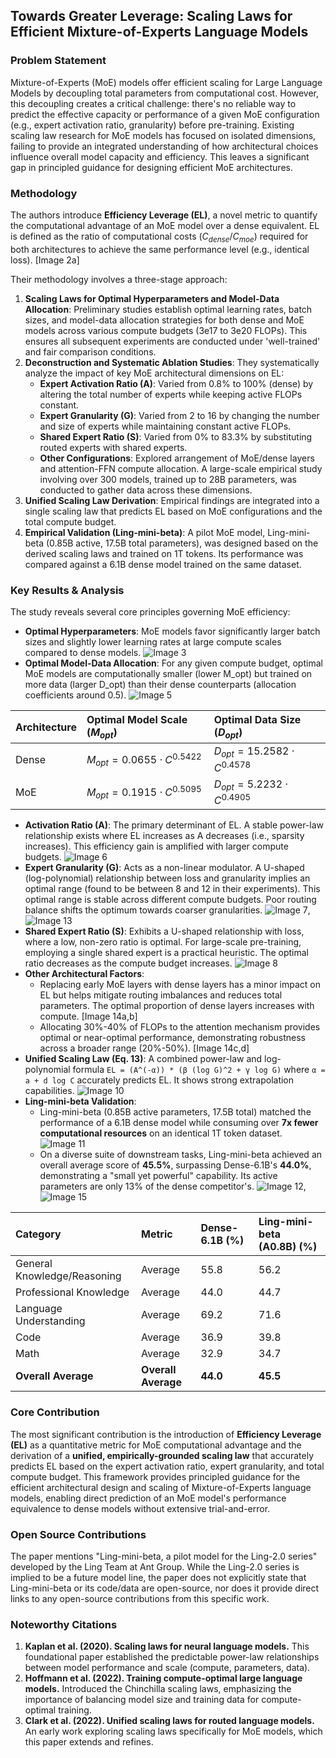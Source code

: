 ## Towards Greater Leverage: Scaling Laws for Efficient Mixture-of-Experts Language Models

### Problem Statement

Mixture-of-Experts (MoE) models offer efficient scaling for Large Language Models by decoupling total parameters from computational cost. However, this decoupling creates a critical challenge: there's no reliable way to predict the effective capacity or performance of a given MoE configuration (e.g., expert activation ratio, granularity) before pre-training. Existing scaling law research for MoE models has focused on isolated dimensions, failing to provide an integrated understanding of how architectural choices influence overall model capacity and efficiency. This leaves a significant gap in principled guidance for designing efficient MoE architectures.

### Methodology

The authors introduce **Efficiency Leverage (EL)**, a novel metric to quantify the computational advantage of an MoE model over a dense equivalent. EL is defined as the ratio of computational costs ($C_{dense} / C_{moe}$) required for both architectures to achieve the same performance level (e.g., identical loss). [Image 2a]

Their methodology involves a three-stage approach:
1.  **Scaling Laws for Optimal Hyperparameters and Model-Data Allocation**: Preliminary studies establish optimal learning rates, batch sizes, and model-data allocation strategies for both dense and MoE models across various compute budgets (3e17 to 3e20 FLOPs). This ensures all subsequent experiments are conducted under 'well-trained' and fair comparison conditions.
2.  **Deconstruction and Systematic Ablation Studies**: They systematically analyze the impact of key MoE architectural dimensions on EL:
    *   **Expert Activation Ratio (A)**: Varied from 0.8% to 100% (dense) by altering the total number of experts while keeping active FLOPs constant.
    *   **Expert Granularity (G)**: Varied from 2 to 16 by changing the number and size of experts while maintaining constant active FLOPs.
    *   **Shared Expert Ratio (S)**: Varied from 0% to 83.3% by substituting routed experts with shared experts.
    *   **Other Configurations**: Explored arrangement of MoE/dense layers and attention-FFN compute allocation.
    A large-scale empirical study involving over 300 models, trained up to 28B parameters, was conducted to gather data across these dimensions.
3.  **Unified Scaling Law Derivation**: Empirical findings are integrated into a single scaling law that predicts EL based on MoE configurations and the total compute budget.
4.  **Empirical Validation (Ling-mini-beta)**: A pilot MoE model, Ling-mini-beta (0.85B active, 17.5B total parameters), was designed based on the derived scaling laws and trained on 1T tokens. Its performance was compared against a 6.1B dense model trained on the same dataset.

### Key Results & Analysis

The study reveals several core principles governing MoE efficiency:

*   **Optimal Hyperparameters**: MoE models favor significantly larger batch sizes and slightly lower learning rates at large compute scales compared to dense models. ![Image 3](./Images/image_000002_7359be5a23ce36006666e6d7c81f3039cb4caa05544004482333a2a0e49b0428.png)
*   **Optimal Model-Data Allocation**: For any given compute budget, optimal MoE models are computationally smaller (lower M_opt) but trained on more data (larger D_opt) than their dense counterparts (allocation coefficients around 0.5). ![Image 5](./Images/image_000004_645c6ea1bb62db8c5f6d9f985b9849f7a568e90987b6dc667eb0aa41ef554b00.png)

| Architecture | Optimal Model Scale ($M_{opt}$)         | Optimal Data Size ($D_{opt}$)         |
| :----------- | :-------------------------------------- | :------------------------------------ |
| Dense        | $M_{opt} = 0.0655 \cdot C^{0.5422}$     | $D_{opt} = 15.2582 \cdot C^{0.4578}$ |
| MoE          | $M_{opt} = 0.1915 \cdot C^{0.5095}$     | $D_{opt} = 5.2232 \cdot C^{0.4905}$ |

*   **Activation Ratio (A)**: The primary determinant of EL. A stable power-law relationship exists where EL increases as A decreases (i.e., sparsity increases). This efficiency gain is amplified with larger compute budgets. ![Image 6](./Images/image_000005_0be7adadb34418d7a497ac3c7c6fe625f3c28bf42e18a10a1f5cf369aea0a182.png)
*   **Expert Granularity (G)**: Acts as a non-linear modulator. A U-shaped (log-polynomial) relationship between loss and granularity implies an optimal range (found to be between 8 and 12 in their experiments). This optimal range is stable across different compute budgets. Poor routing balance shifts the optimum towards coarser granularities. ![Image 7](./Images/image_000006_7793dfc43ea60ede2ba9a21f2a96465d3540b3c6b82aa103530437103faad9fa.png), ![Image 13](./Images/image_000012_feec7990c02d6585ad3076203e670eca243160791d7875b61f9c2fb928e3b5bf.png)
*   **Shared Expert Ratio (S)**: Exhibits a U-shaped relationship with loss, where a low, non-zero ratio is optimal. For large-scale pre-training, employing a single shared expert is a practical heuristic. The optimal ratio decreases as the compute budget increases. ![Image 8](./Images/image_000007_8c4dd0ef6b847d1ba40c087c94aae27be18cd2ac03e2adcf31cc659cc6dc04b7.png)
*   **Other Architectural Factors**:
    *   Replacing early MoE layers with dense layers has a minor impact on EL but helps mitigate routing imbalances and reduces total parameters. The optimal proportion of dense layers increases with compute. [Image 14a,b]
    *   Allocating 30%-40% of FLOPs to the attention mechanism provides optimal or near-optimal performance, demonstrating robustness across a broader range (20%-50%). [Image 14c,d]
*   **Unified Scaling Law (Eq. 13)**: A combined power-law and log-polynomial formula `EL = (A^(-α)) * (β (log G)^2 + γ log G)` where `α = a + d log C` accurately predicts EL. It shows strong extrapolation capabilities. ![Image 10](./Images/image_000009_e1724a56af7eee7bc31cd9a9ea7a8612bec50315ab0d0372c08d7a5f5df79102.png)
*   **Ling-mini-beta Validation**:
    *   Ling-mini-beta (0.85B active parameters, 17.5B total) matched the performance of a 6.1B dense model while consuming over **7x fewer computational resources** on an identical 1T token dataset. ![Image 11](./Images/image_000010_33042c6908be135e004fdcd4e98790f2309a6f4dff82c1e470a21ce1ce22e3ec.png)
    *   On a diverse suite of downstream tasks, Ling-mini-beta achieved an overall average score of **45.5%**, surpassing Dense-6.1B's **44.0%**, demonstrating a "small yet powerful" capability. Its active parameters are only 13% of the dense competitor's. ![Image 12](./Images/image_000011_281ec5de0fa81e1248f21d28f89024cdb14d0e78c9c720c8ead1d60cf20c7c55.png), ![Image 15](./Images/image_000014_ff40e995fc894f14b3aa74b2d1d4f41f56f0772da86623ef9bfab9fa1798e181.png)

| Category                 | Metric                 | Dense-6.1B (%) | Ling-mini-beta (A0.8B) (%) |
| :----------------------- | :--------------------- | :------------- | :------------------------- |
| General Knowledge/Reasoning | Average                | 55.8           | 56.2                       |
| Professional Knowledge   | Average                | 44.0           | 44.7                       |
| Language Understanding   | Average                | 69.2           | 71.6                       |
| Code                     | Average                | 36.9           | 39.8                       |
| Math                     | Average                | 32.9           | 34.7                       |
| **Overall Average**      | **Overall Average**    | **44.0**       | **45.5**                   |

### Core Contribution

The most significant contribution is the introduction of **Efficiency Leverage (EL)** as a quantitative metric for MoE computational advantage and the derivation of a **unified, empirically-grounded scaling law** that accurately predicts EL based on the expert activation ratio, expert granularity, and total compute budget. This framework provides principled guidance for the efficient architectural design and scaling of Mixture-of-Experts language models, enabling direct prediction of an MoE model's performance equivalence to dense models without extensive trial-and-error.

### Open Source Contributions

The paper mentions "Ling-mini-beta, a pilot model for the Ling-2.0 series" developed by the Ling Team at Ant Group. While the Ling-2.0 series is implied to be a future model line, the paper does not explicitly state that Ling-mini-beta or its code/data are open-source, nor does it provide direct links to any open-source contributions from this specific work.

### Noteworthy Citations

1.  **Kaplan et al. (2020). Scaling laws for neural language models.** This foundational paper established the predictable power-law relationships between model performance and scale (compute, parameters, data).
2.  **Hoffmann et al. (2022). Training compute-optimal large language models.** Introduced the Chinchilla scaling laws, emphasizing the importance of balancing model size and training data for compute-optimal training.
3.  **Clark et al. (2022). Unified scaling laws for routed language models.** An early work exploring scaling laws specifically for MoE models, which this paper extends and refines.